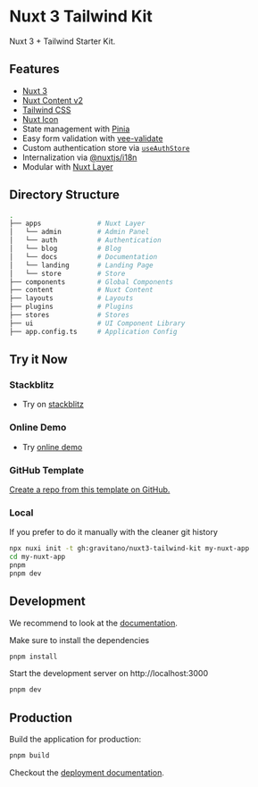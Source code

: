 # Nuxt 3 Tailwind Kit

Nuxt 3 + Tailwind Starter Kit.

## Features

- [Nuxt 3](https://v3.nuxtjs.org/)
- [Nuxt Content v2](https://content.nuxtjs.org/)
- [Tailwind CSS](https://tailwindcss.com/)
- [Nuxt Icon](https://github.com/nuxt-modules/icon)
- State management with [Pinia](https://pinia.vuejs.org/)
- Easy form validation with [vee-validate](https://vee-validate.logaretm.com/v4/)
- Custom authentication store via [`useAuthStore`](./stores/auth.ts)
- Internalization via [@nuxtjs/i18n](https://v8.i18n.nuxtjs.org/)
- Modular with [Nuxt Layer](https://nuxt.com/docs/getting-started/layers)

## Directory Structure

```bash
.
├── apps              # Nuxt Layer
│   └── admin         # Admin Panel
│   └── auth          # Authentication
│   └── blog          # Blog
│   └── docs          # Documentation
│   └── landing       # Landing Page
│   └── store         # Store
├── components        # Global Components
├── content           # Nuxt Content
├── layouts           # Layouts
├── plugins           # Plugins
├── stores            # Stores
├── ui                # UI Component Library
├── app.config.ts     # Application Config
```

## Try it Now

### Stackblitz

- Try on [stackblitz](https://stackblitz.com/github/gravitano/nuxt3-tailwind-kit/tree/main)

### Online Demo

- Try [online demo](https://nuxt3-tailwind-kit.vercel.app/)

### GitHub Template

[Create a repo from this template on GitHub.](https://github.com/gravitano/nuxt3-tailwind-kit/generate)

### Local

If you prefer to do it manually with the cleaner git history

```bash
npx nuxi init -t gh:gravitano/nuxt3-tailwind-kit my-nuxt-app
cd my-nuxt-app
pnpm
pnpm dev
```

## Development

We recommend to look at the [documentation](https://v3.nuxtjs.org).

Make sure to install the dependencies

```bash
pnpm install
```

Start the development server on http://localhost:3000

```bash
pnpm dev
```

## Production

Build the application for production:

```bash
pnpm build
```

Checkout the [deployment documentation](https://v3.nuxtjs.org/docs/deployment).
